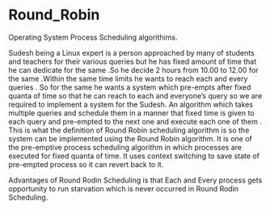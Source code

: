 # Round_Robin
Operating System Process Scheduling algorithims.

Sudesh being a Linux expert is a person approached by many of students and teachers for their various queries but he has fixed amount of time that he can dedicate for the same .So he decide 2 hours from 10.00  to 12.00 for the same .Within the same time limits he wants to reach each and every queries . So for the same he wants a system which pre-empts after fixed quanta of time so that he can reach to each and everyone’s query so we are required to implement a system for the Sudesh. An algorithm which takes multiple queries and schedule them in a manner that fixed time is given to each query and pre-empted to the next one and execute each one of them . This is what the definition of Round Robin scheduling algorithm is so the system  can be implemented using the Round Robin algorithm. It is one of the pre-emptive process scheduling algorithm in which processes are executed for fixed quanta of time. It uses context switching to save state of pre-empted process so it can revert back to it.

Advantages of Round Rodin Scheduling is that Each and Every process gets opportunity to run starvation which is never occurred in Round Rodin Scheduling.
